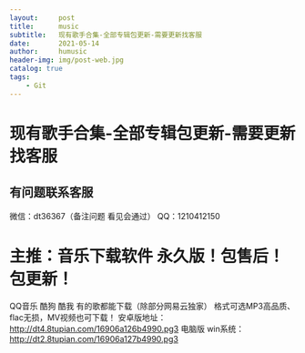 ```yaml
---
layout:     post
title:      music
subtitle:   现有歌手合集-全部专辑包更新-需要更新找客服
date:       2021-05-14
author:     humusic
header-img: img/post-web.jpg
catalog: true
tags:
    - Git
---
```


# 现有歌手合集-全部专辑包更新-需要更新找客服

## 有问题联系客服

微信：dt36367（备注问题 看见会通过）
QQ：1210412150

# 主推：音乐下载软件 永久版！包售后！包更新！

QQ音乐 酷狗 酷我 有的歌都能下载（除部分网易云独家）
格式可选MP3高品质、flac无损，MV视频也可下载！
安卓版地址：http://dt4.8tupian.com/16906a126b4990.pg3
电脑版 win系统： http://dt2.8tupian.com/16906a127b4990.pg3


